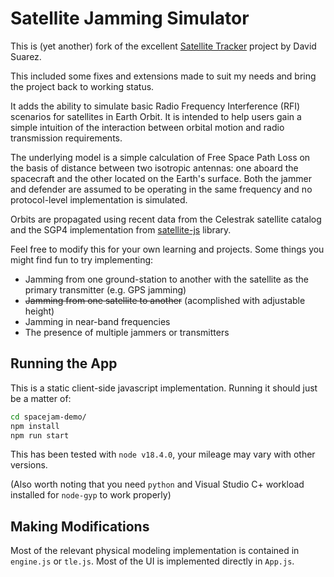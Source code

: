 # Satellite Jamming Simulator

This is (yet another) fork of the excellent [Satellite Tracker](https://github.com/dsuarezv/satellite-tracker) project by David Suarez.

This included some fixes and extensions made to suit my needs and bring the project back to working status.

It adds the ability to simulate basic Radio Frequency Interference (RFI) scenarios for satellites in Earth Orbit. It is intended to help users gain a simple intuition of the interaction between orbital motion and radio transmission requirements.

The underlying model is a simple calculation of Free Space Path Loss on the basis of distance between two isotropic antennas: one aboard the spacecraft and the other located on the Earth's surface. Both the jammer and defender are assumed to be operating in the same frequency and no protocol-level implementation is simulated.

Orbits are propagated using recent data from the Celestrak satellite catalog and the SGP4 implementation from [satellite-js](https://github.com/shashwatak/satellite-js) library.

Feel free to modify this for your own learning and projects. Some things you might find fun to try implementing:
* Jamming from one ground-station to another with the satellite as the primary transmitter (e.g. GPS jamming)
* ~~Jamming from one satellite to another~~ (acomplished with adjustable height)
* Jamming in near-band frequencies
* The presence of multiple jammers or transmitters

## Running the App
This is a static client-side javascript implementation. Running it should just be a matter of:
```bash
cd spacejam-demo/
npm install
npm run start
```

This has been tested with `node v18.4.0`, your mileage may vary with other versions.

(Also worth noting that you need `python` and Visual Studio C+ workload installed for `node-gyp` to work properly)

## Making Modifications
Most of the relevant physical modeling implementation is contained in `engine.js` or `tle.js`. Most of the UI is implemented directly in `App.js`.


